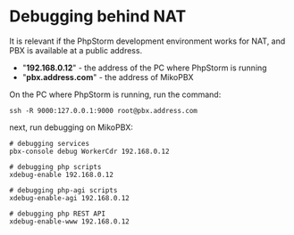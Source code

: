 # Debugging behind NAT

It is relevant if the PhpStorm development environment works for NAT, and PBX is available at a public address.

* "**192.168.0.12**" - the address of the PC where PhpStorm is running
* "**pbx.address.com**" - the address of MikoPBX&#x20;

On the PC where PhpStorm is running, run the command:

```
ssh -R 9000:127.0.0.1:9000 root@pbx.address.com
```

next, run debugging on MikoPBX:

```
# debugging services
pbx-console debug WorkerCdr 192.168.0.12

# debugging php scripts
xdebug-enable 192.168.0.12

# debugging php-agi scripts
xdebug-enable-agi 192.168.0.12

# debugging php REST API
xdebug-enable-www 192.168.0.12
```
